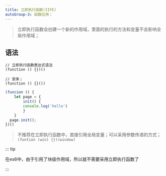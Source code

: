 ```yaml
---
title: 立即执行函数(IIFE)
autoGroup-3: 函数应用；
---
```




> 立即执行函数会创建一个新的作用域，里面的执行的方法和变量不会影响全局作用域；

## 语法

```
// 立即执行函数表达式语法
(function () {})()

// 变体；
(function () {}())
```



```javascript
(funcion () {
 	let page = {
 		init() {
  		console.log('hello')
		}
 	}
  page.init();
})()
```

> 不推荐在立即执行函数中，直接引用全局变量；可以采用参数传递的方式；``(funtion (win) {})(window)``

::: tip

在es6中，由于引用了块级作用域，所以就不需要采用立即执行函数了

:::